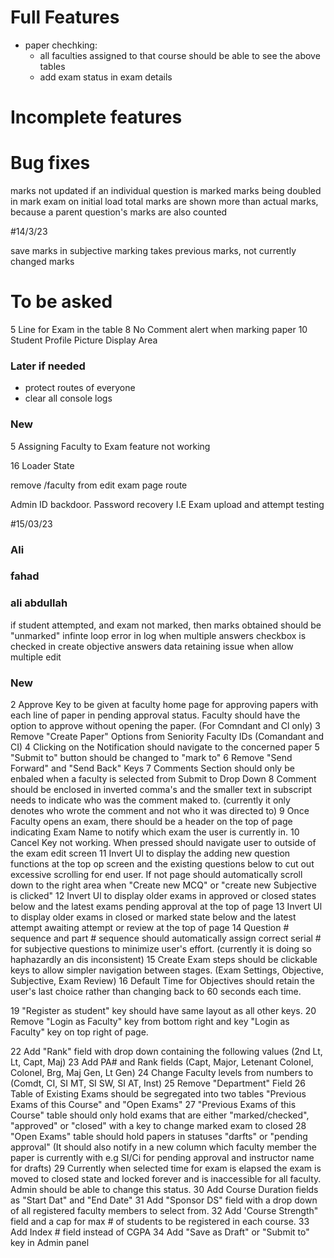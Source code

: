 # Full Features
<!-- - exam review: -->
  <!-- -  subjective exam review -->
  <!-- -  objective review ui -->
  <!-- -  total marks at the end of paper -->
- paper chechking:
  <!-- - Objective questions should be shown first -->
  <!-- - Then subjective questions should be shown with correct order, as they are shown in paper attempt, here faculty also marks the attempts -->
  <!-- - Then faculty should proceed, here a summary of student's attempt should be shown, such as marks obtained -->
  <!-- - Then faculty go back to a table where they can see a table of every student's attempt of a specific quiz, and also see who did not attempt that quiz -->
  <!-- - When all student's exam has been marked, the status of that exam should be "marked", and faculty should still be able to see the above tables -->
  - all faculties assigned to that course should be able to see the above tables
  - add exam status in exam details
# Incomplete features
<!-- send notification to faculty when exam time ends -->
<!-- in objective question attempt, allow to select only correct number of option e.g if there are 2 correct options, then student can select only 2 options -->
<!--done while registering a student admin should also be able to enroll student in a course  -->
<!-- While creating a child question, the max marks should be less then parent question's remaining marks-->
<!-- child marks cant be more than parent but issue cuz if another child then it doesn't consider children before it -->
<!-- default value should be true for long question checkbox while making subjective question in exam -->
<!-- 9 "Closed" Status for paper once paper end time and date have elapsed. -->

<!-- In the SPA table: -->
   <!-- - if a student paper record does not exist, then the status of exam should be shown as "not attempted" in mark exam list -->
   <!-- - when a paper attempt starts the spa status should be updated to "attempted" -->
   <!-- - if time ends it should update to "time ended" -->
   <!-- - if submitted on time, it should update to "submitted" -->
   <!-- - when teacher marks the exam it should be "marked" -->
# Bug fixes
<!-- when paper submitted, clear that paper from local storage -->
<!-- cgpa input field should be a number and can only accept nums 0 to 4 with step 0.01 in making student by admin -->
<!-- faculty must select correct answer for subjective while making an exam -->
<!-- parent question not being selected for child question in select tag -->
<!-- when editing an exam, original date and time of the exam is not received -->
<!-- time not being shown correctly in viewing screen of future paper -->
marks not updated if an individual question is marked
marks being doubled in mark exam on initial load
total marks are shown more than actual marks, because a parent question's marks are also counted

<!-- while creating subjective question, question number can not be changed to 1 if it has a parent question  -->

#14/3/23
<!-- padding in login -->
<!-- add image in register -->
<!-- time allowed when mcq create -->
<!-- checkboxes in edit draft -->
<!-- loading states -->
<!-- delete notification (mark as read) -->
<!-- can select max 2 -->
<!-- numbering issue when flag -->
<!-- same notif multiple times issue -->
<!-- admin should be able to edit exam details -->
<!-- correct bold in exam mark -->
<!-- marked button -->
save marks in subjective marking takes previous marks, not currently changed marks


# To be asked
<!-- functionality of assign in exam table of admin -->
5 Line for Exam in the table
8 No Comment alert when marking paper
10 Student Profile Picture Display Area

### Later if needed
- protect routes of everyone
- clear all console logs

### New

<!-- 1 Delete Faculty feature not working -->
<!-- 2 Admin cannot remove Assigned faculty. -->
<!-- 3 Option to remove assigned faculty -->
<!-- 4 Add check to not assign same Faculty ID to a course twice -->
5 Assigning Faculty to Exam feature not working
<!-- 6 Photo Upload for faculty edit not Working. -->
<!-- 7 Save or Submit Key for Marking Subjective. (Should display complete paper Sub + Obj) -->
<!-- 8 Create New MCQ should have 60 seconds by default in Time Allowed slot whenever new MCQ is added Faculty -->
<!-- 9 Provide Back Keys to Navigate between Exam create stages -->
<!-- 10 Exam Settings should retain the first input given. Currently it resets to default every time user revisits -->
<!-- 11 Admin cannot assign student ID to a course -->
<!-- 12 Admin cannot Edit paper once approved? Exam Settings need to be editable for Admin -->
<!-- 13 Objective time not displaying when adding new MCQ -->
<!-- 14 Once submitted for approval. When SI edits, objective data is not retained. -->
<!-- 15 Close Notification key on Faculty Notification drop down -->
16 Loader State
<!-- 17 Repeating Notifications? Same notification recurring on every login -->
<!-- 18 Highlight Correct Option when marking paper and reviewing paper -->
remove /faculty from edit exam page route


<!-- Status Update once marked for all students. Should share result with Senior faculty -->
<!-- Student review Page and Comment Function -->
Admin ID backdoor. Password recovery
I.E Exam upload and attempt testing

#15/03/23
### Ali
<!-- incorrect time in notifications -->
  <!-- make a function that returns the same string 5 hrs ahead -->
<!-- when question navigate in attempt, the answer should be retained
  make loading components
  fetch soa and ssa in respective components and set them
  for objective, check the method used to mark in objective review container
comment feature in paper review
  add comment field in spa table, default null
  on exam review page, add a comment component that gets(if any) and sets comment in database 
  use same api to get comment, and another api to set comment, (both are made)
api correction in making subjective qs -->
<!-- if not marked unmarked in subjecTive marking -->
### fahad
<!-- reload on save marks -->
  <!-- error cuz pnumber check -->
### ali abdullah
<!-- answer too dim in paper mark -->
if student attempted, and exam not marked, then marks obtained should be "unmarked"
infinte loop error in log when multiple answers checkbox is checked in create objective answers
data retaining issue when allow multiple edit


### New
<!-- 1 Option select button should automatically save sudents response. There should be no need for a separate "Save" key. -->
2 Approve Key to be given at faculty home page for approving papers with each line of paper in pending approval status. Faculty should have the option to approve without opening the paper. (For Comndant and Cl only)
3 Remove "Create Paper" Options from Seniority Faculty IDs (Comandant and CI)
4 Clicking on the Notification should navigate to the concerned paper
5 "Submit to" button should be changed to "mark to"
6 Remove "Send Forward" and "Send Back" Keys
7 Comments Section should only be enbaled when a faculty is selected from Submit to Drop Down
8 Comment should be enclosed in inverted comma's and the smaller text in subscript needs to indicate who was the comment maked to. (currently it only denotes who wrote the comment and not who it was directed to)
9 Once Faculty opens an exam, there should be a header on the top of page indicating Exam Name to notify which exam the user is currently in.
10 Cancel Key not working. When pressed should navigate user to outside of the exam edit screen
11 Invert Ul to display the adding new question functions at the top op screen and the existing questions below to cut out excessive scrolling for end user.
If not page should automatically scroll down to the right area when "Create new MCQ" or "create new Subjective is clicked"
12 Invert Ul to display older exams in approved or closed states below and the latest exams pending approval at the top of page
13 Invert Ul to display older exams in closed or marked state below and the latest attempt awaiting attempt or review at the top of page
14 Question # sequence and part # sequence should automatically assign correct serial # for subjective questions to minimize user's effort. (currently it is doing so haphazardly an dis inconsistent)
15 Create Exam steps should be clickable keys to allow simpler navigation between stages. (Exam Settings, Objective, Subjective, Exam Review)
16 Default Time for Objectives should retain the user's last choice rather than changing back to 60 seconds each time.
<!-- 17 Comment Box to be included for Faculty to add his reasoning while marking the paper -->
<!-- 18 Change Sign in page name to "ASC e-Exam System" -->
19 "Register as student" key should have same layout as all other keys.
20 Remove "Login as Faculty" key from bottom right and key "Login as Faculty" key on top right of page.
<!-- 21 Change "PA#" to "Army #" -->
22 Add "Rank" field with drop down containing the following values (2nd Lt, Lt, Capt, Maj)
23 Add PA# and Rank fields (Capt, Major, Letenant Colonel, Colonel, Brg, Maj Gen, Lt Gen)
24 Change Faculty levels from numbers to (Comdt, CI, SI MT, SI SW, SI AT, Inst)
25 Remove "Department" Field
26 Table of Existing Exams should be segregated into two tables "Previous Exams of this Course" and "Open Exams"
27 "Previous Exams of this Course" table should only hold exams that are either "marked/checked", "approved" or "closed" with a key to change marked exam to closed
28 "Open Exams" table should hold papers in statuses "darfts" or "pending approval" (It should also notify in a new column which faculty member the paper is currently with e.g SI/Ci for pending approval and instructor name for drafts)
29 Currently when selected time for exam is elapsed the exam is moved to closed state and locked forever and is inaccessible for all faculty. Admin should be able to change this status.
30 Add Course Duration fields as "Start Dat" and "End Date"
31 Add "Sponsor DS" field with a drop down of all registered faculty members to select from.
32 Add 'Course Strength" field and a cap for max # of students to be registered in each course.
33 Add Index # field instead of CGPA
34 Add "Save as Draft" or "Submit to" key in Admin panel